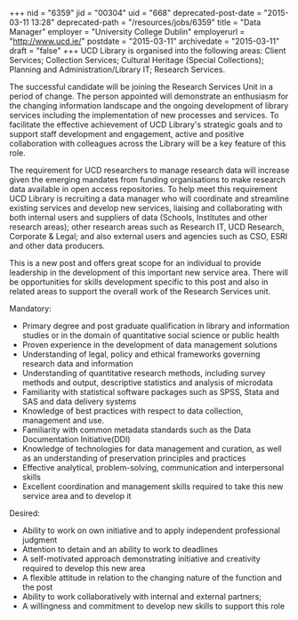 +++
nid = "6359"
jid = "00304"
uid = "668"
deprecated-post-date = "2015-03-11 13:28"
deprecated-path = "/resources/jobs/6359"
title = "Data Manager"
employer = "University College Dublin"
employerurl = "http://www.ucd.ie/"
postdate = "2015-03-11"
archivedate = "2015-03-11"
draft = "false"
+++
UCD Library is organised into the following areas: Client Services;
Collection Services; Cultural Heritage (Special Collections); Planning
and Administration/Library IT; Research Services.

The successful candidate will be joining the Research Services Unit in a
period of change. The person appointed will demonstrate an enthusiasm
for the changing information landscape and the ongoing development of
library services including the implementation of new processes and
services. To facilitate the effective achievement of UCD Library's
strategic goals and to support staff development and engagement, active
and positive collaboration with colleagues across the Library will be a
key feature of this role.

The requirement for UCD researchers to manage research data will
increase given the emerging mandates from funding organisations to make
research data available in open access repositories. To help meet this
requirement UCD Library is recruiting a data manager who will coordinate
and streamline existing services and develop new services, liaising and
collaborating with both internal users and suppliers of data (Schools,
Institutes and other research areas); other research areas such as
Research IT, UCD Research, Corporate & Legal; and also external users
and agencies such as CSO, ESRI and other data producers.

This is a new post and offers great scope for an individual to provide
leadership in the development of this important new service area. There
will be opportunities for skills development specific to this post and
also in related areas to support the overall work of the Research
Services unit.
  
Mandatory:

-   Primary degree and post graduate qualification in library and
    information studies or in the domain of quantitative social science
    or public health
-   Proven experience in the development of data management solutions
-   Understanding of legal, policy and ethical frameworks governing
    research data and information
-   Understanding of quantitative research methods, including survey
    methods and output, descriptive statistics and analysis of microdata
-   Familiarity with statistical software packages such as SPSS, Stata
    and SAS and data delivery systems
-   Knowledge of best practices with respect to data collection,
    management and use.
-   Familiarity with common metadata standards such as the Data
    Documentation Initiative(DDI)
-   Knowledge of technologies for data management and curation, as well
    as an understanding of preservation principles and practices
-   Effective analytical, problem-solving, communication and
    interpersonal skills
-   Excellent coordination and management skills required to take this
    new service area and to develop it

Desired:

-   Ability to work on own initiative and to apply independent
    professional judgment
-   Attention to detain and an ability to work to deadlines
-   A self-motivated approach demonstrating initiative and creativity
    required to develop this new area
-   A flexible attitude in relation to the changing nature of the
    function and the post
-   Ability to work collaboratively with internal and external partners;
-   A willingness and commitment to develop new skills to support this
    role
